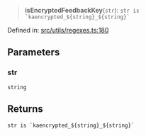 > **isEncryptedFeedbackKey**(`str`): `` str is `kaencrypted_${string}_${string}` ``

Defined in: [src/utils/regexes.ts:180](https://github.com/bhavjitChauhan/khan-api/blob/67d30ab4498111952301bcaddbef9a132bf75105/src/utils/regexes.ts#L180)

## Parameters

### str

`string`

## Returns

`` str is `kaencrypted_${string}_${string}` ``
